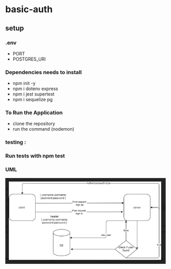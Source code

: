 # basic-auth

## setup
### .env
+ PORT
+ POSTGRES_URI
### Dependencies needs to install
- npm init -y
- npm i dotenv express 
- npm i jest supertest 
- npm i sequelize pg
### To Run the Application
- clone the repository
- run the command (nodemon)
### testing :
### Run tests with npm test
### UML 
![](uml-lab6.PNG)